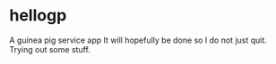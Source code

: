 # hellogp
A guinea pig service app
It will hopefully be done so I do not just quit. Trying out some stuff.
